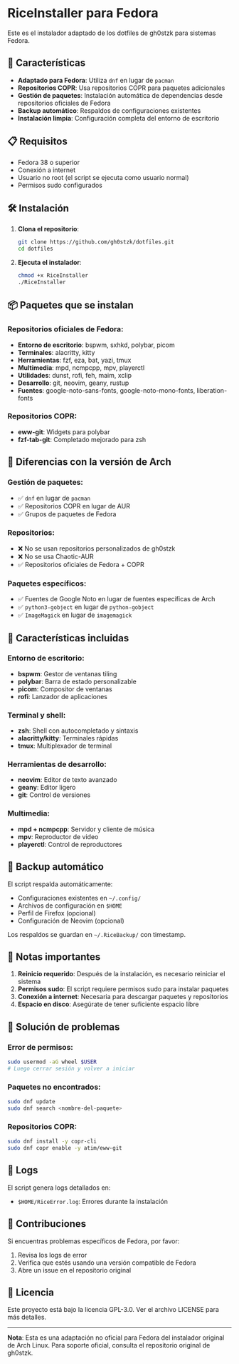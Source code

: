 # RiceInstaller para Fedora

Este es el instalador adaptado de los dotfiles de gh0stzk para sistemas Fedora.

## 🚀 Características

- **Adaptado para Fedora**: Utiliza `dnf` en lugar de `pacman`
- **Repositorios COPR**: Usa repositorios COPR para paquetes adicionales
- **Gestión de paquetes**: Instalación automática de dependencias desde repositorios oficiales de Fedora
- **Backup automático**: Respaldos de configuraciones existentes
- **Instalación limpia**: Configuración completa del entorno de escritorio

## 📋 Requisitos

- Fedora 38 o superior
- Conexión a internet
- Usuario no root (el script se ejecuta como usuario normal)
- Permisos sudo configurados

## 🛠️ Instalación

1. **Clona el repositorio**:

   ```bash
   git clone https://github.com/gh0stzk/dotfiles.git
   cd dotfiles
   ```

2. **Ejecuta el instalador**:
   ```bash
   chmod +x RiceInstaller
   ./RiceInstaller
   ```

## 📦 Paquetes que se instalan

### Repositorios oficiales de Fedora:

- **Entorno de escritorio**: bspwm, sxhkd, polybar, picom
- **Terminales**: alacritty, kitty
- **Herramientas**: fzf, eza, bat, yazi, tmux
- **Multimedia**: mpd, ncmpcpp, mpv, playerctl
- **Utilidades**: dunst, rofi, feh, maim, xclip
- **Desarrollo**: git, neovim, geany, rustup
- **Fuentes**: google-noto-sans-fonts, google-noto-mono-fonts, liberation-fonts

### Repositorios COPR:

- **eww-git**: Widgets para polybar
- **fzf-tab-git**: Completado mejorado para zsh

## 🔧 Diferencias con la versión de Arch

### Gestión de paquetes:

- ✅ `dnf` en lugar de `pacman`
- ✅ Repositorios COPR en lugar de AUR
- ✅ Grupos de paquetes de Fedora

### Repositorios:

- ❌ No se usan repositorios personalizados de gh0stzk
- ❌ No se usa Chaotic-AUR
- ✅ Repositorios oficiales de Fedora + COPR

### Paquetes específicos:

- ✅ Fuentes de Google Noto en lugar de fuentes específicas de Arch
- ✅ `python3-gobject` en lugar de `python-gobject`
- ✅ `ImageMagick` en lugar de `imagemagick`

## 🎨 Características incluidas

### Entorno de escritorio:

- **bspwm**: Gestor de ventanas tiling
- **polybar**: Barra de estado personalizable
- **picom**: Compositor de ventanas
- **rofi**: Lanzador de aplicaciones

### Terminal y shell:

- **zsh**: Shell con autocompletado y sintaxis
- **alacritty/kitty**: Terminales rápidas
- **tmux**: Multiplexador de terminal

### Herramientas de desarrollo:

- **neovim**: Editor de texto avanzado
- **geany**: Editor ligero
- **git**: Control de versiones

### Multimedia:

- **mpd + ncmpcpp**: Servidor y cliente de música
- **mpv**: Reproductor de video
- **playerctl**: Control de reproductores

## 🔄 Backup automático

El script respalda automáticamente:

- Configuraciones existentes en `~/.config/`
- Archivos de configuración en `$HOME`
- Perfil de Firefox (opcional)
- Configuración de Neovim (opcional)

Los respaldos se guardan en `~/.RiceBackup/` con timestamp.

## 🚨 Notas importantes

1. **Reinicio requerido**: Después de la instalación, es necesario reiniciar el sistema
2. **Permisos sudo**: El script requiere permisos sudo para instalar paquetes
3. **Conexión a internet**: Necesaria para descargar paquetes y repositorios
4. **Espacio en disco**: Asegúrate de tener suficiente espacio libre

## 🐛 Solución de problemas

### Error de permisos:

```bash
sudo usermod -aG wheel $USER
# Luego cerrar sesión y volver a iniciar
```

### Paquetes no encontrados:

```bash
sudo dnf update
sudo dnf search <nombre-del-paquete>
```

### Repositorios COPR:

```bash
sudo dnf install -y copr-cli
sudo dnf copr enable -y atim/eww-git
```

## 📝 Logs

El script genera logs detallados en:

- `$HOME/RiceError.log`: Errores durante la instalación

## 🤝 Contribuciones

Si encuentras problemas específicos de Fedora, por favor:

1. Revisa los logs de error
2. Verifica que estés usando una versión compatible de Fedora
3. Abre un issue en el repositorio original

## 📄 Licencia

Este proyecto está bajo la licencia GPL-3.0. Ver el archivo LICENSE para más detalles.

---

**Nota**: Esta es una adaptación no oficial para Fedora del instalador original de Arch Linux. Para soporte oficial, consulta el repositorio original de gh0stzk.
